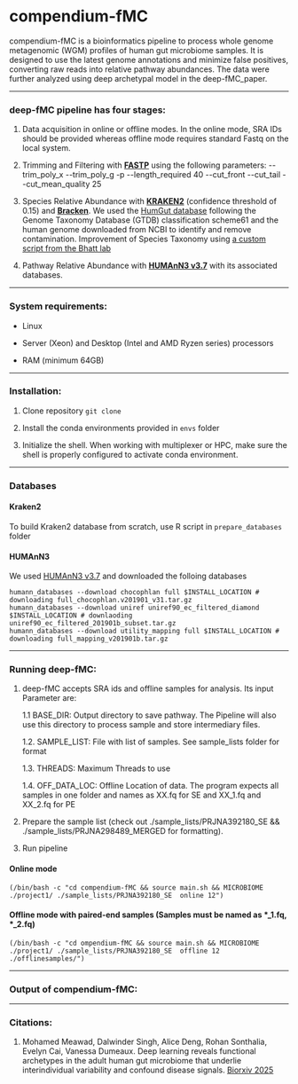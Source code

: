 # compendium-fMC #

compendium-fMC is a bioinformatics pipeline to process whole genome metagenomic (WGM) profiles of human gut microbiome samples.
It is designed to use the latest genome annotations and minimize false positives, converting raw reads into relative pathway abundances.
The data were further analyzed using deep archetypal model in the deep-fMC_paper.

------------------------
### deep-fMC pipeline has four stages:

1. Data acquisition in online or offline modes. In the online mode, SRA IDs should be provided whereas offline mode requires standard Fastq on the local system.
   
2. Trimming and Filtering with [**FASTP**](https://github.com/OpenGene/fastp) using the following parameters: --trim_poly_x --trim_poly_g -p --length_required 40 --cut_front --cut_tail --cut_mean_quality 25

3. Species Relative Abundance with [**KRAKEN2**](https://ccb.jhu.edu/software/kraken2/) (confidence threshold of 0.15) and [**Bracken**](https://ccb.jhu.edu/software/bracken/). We used the [HumGut database](https://github.com/larssnip/HumGut) following the Genome Taxonomy Database (GTDB) classification scheme61 and the human genome downloaded from NCBI to identify and remove contamination. Improvement of Species Taxonomy using [a custom script from the Bhatt lab](https://github.com/bhattlab/kraken2_classification/blob/master/scripts/improve_taxonomy.py) 
   
5. Pathway Relative Abundance with [**HUMAnN3 v3.7**](https://huttenhower.sph.harvard.edu/humann/) with its associated databases.

------------------------
### System requirements:
* Linux

* Server (Xeon) and Desktop (Intel and AMD Ryzen series) processors

* RAM (minimum 64GB)

------------------------
### Installation:
1. Clone repository ```git clone ```

2. Install the conda environments provided in `envs` folder

3. Initialize the shell. When working with multiplexer or HPC, make sure the shell is properly configured to activate conda environment.


------------------------
### Databases
#### Kraken2

To build Kraken2 database from scratch, use R script in `prepare_databases` folder

#### HUMAnN3
We used [HUMAnN3 v3.7](https://github.com/biobakery/humann/tree/v3p7) and downloaded the folloing databases 

```
humann_databases --download chocophlan full $INSTALL_LOCATION # downloading full_chocophlan.v201901_v31.tar.gz
humann_databases --download uniref uniref90_ec_filtered_diamond $INSTALL_LOCATION # downlaoding uniref90_ec_filtered_201901b_subset.tar.gz
humann_databases --download utility_mapping full $INSTALL_LOCATION # downloading full_mapping_v201901b.tar.gz
```

------------------------
### Running deep-fMC:

1. deep-fMC accepts SRA ids and offline samples for analysis. Its input Parameter are:

      1.1 BASE_DIR: Output directory to save pathway. The Pipeline will also use this directory to process sample and store intermediary files.

      1.2. SAMPLE_LIST: File with list of samples. See sample_lists folder for format
      
      1.3. THREADS: Maximum Threads to use

      1.4. OFF_DATA_LOC: Offline Location of data. The program expects all samples in one folder and names as XX.fq for SE and XX_1.fq and XX_2.fq for PE

3. Prepare the sample list (check out ./sample_lists/PRJNA392180_SE && ./sample_lists/PRJNA298489_MERGED for formatting). 

4. Run pipeline

#### Online mode

```
(/bin/bash -c "cd compendium-fMC && source main.sh && MICROBIOME ./project1/ ./sample_lists/PRJNA392180_SE  online 12")
```

#### Offline mode with paired-end samples (Samples must be named as \*_1.fq, \*_2.fq)

```
(/bin/bash -c "cd ompendium-fMC && source main.sh && MICROBIOME ./project1/ ./sample_lists/PRJNA392180_SE  offline 12 ./offlinesamples/")
```

------------------------
### Output of compendium-fMC:


------------------------
### Citations:

1. Mohamed Meawad, Dalwinder Singh, Alice Deng, Rohan Sonthalia, Evelyn Cai, Vanessa Dumeaux. Deep learning reveals functional archetypes in the adult human gut microbiome that underlie interindividual variability and confound disease signals. [Biorxiv 2025](https://doi.org/10.1101/2025.01.29.635381)



